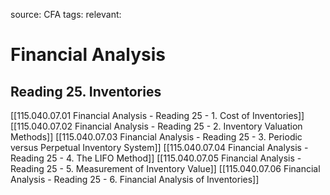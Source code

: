 source: CFA
tags: 
relevant: 

# Financial Analysis

## Reading 25. Inventories

[[115.040.07.01 Financial Analysis - Reading 25 - 1. Cost of Inventories]]
[[115.040.07.02 Financial Analysis - Reading 25 - 2. Inventory Valuation Methods]]
[[115.040.07.03 Financial Analysis - Reading 25 - 3. Periodic versus Perpetual Inventory System]]
[[115.040.07.04 Financial Analysis - Reading 25 - 4. The LIFO Method]]
[[115.040.07.05 Financial Analysis - Reading 25 - 5. Measurement of Inventory Value]]
[[115.040.07.06 Financial Analysis - Reading 25 - 6. Financial Analysis of Inventories]]

